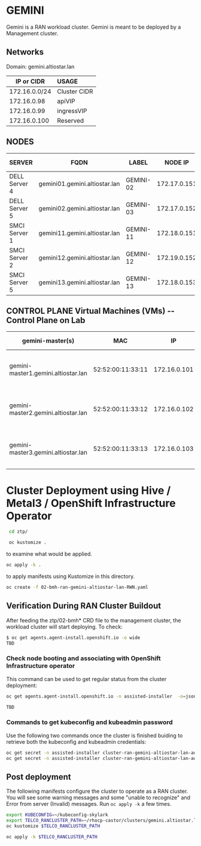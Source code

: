 # GEMINI

Gemini is a RAN workload cluster.  Gemini is meant to be deployed by a Management cluster.

## Networks
Domain: gemini.altiostar.lan

| IP or CIDR     | USAGE        |
|----------------|:-------------|
| 172.16.0.0/24  | Cluster CIDR |
| 172.16.0.98    | apiVIP       |
| 172.16.0.99    | ingressVIP   |
| 172.16.0.100   | Reserved     |

## NODES

| SERVER        | FQDN                          | LABEL     | NODE IP      | SERVICE TAG | BMC IP        | LOCATION  |
|---------------|-------------------------------|-----------|--------------|-------------|---------------|-----------|
| DELL Server 4 | gemini01.gemini.altiostar.lan | GEMINI-02 | 172.17.0.151 | JM4L673     | 10.21.248.202 | LDC1      |
| DELL Server 5 | gemini02.gemini.altiostar.lan | GEMINI-03 | 172.17.0.152 | JM4Q673     | 10.21.248.206 | LDC1      |
| SMCI Server 1 | gemini11.gemini.altiostar.lan | GEMINI-11 | 172.18.0.151 |             | 10.27.1.77    | FEC1      |
| SMCI Server 2 | gemini12.gemini.altiostar.lan | GEMINI-12 | 172.19.0.152 |             | 10.27.1.74    | FEC2      |
| SMCI Server 5 | gemini13.gemini.altiostar.lan | GEMINI-13 | 172.18.0.153 | NA          | NA            | FEC5      |

## CONTROL PLANE Virtual Machines (VMs) -- Control Plane on Lab

| gemini-master(s)                    | MAC               | IP           | VM CONFIG                  |
|-------------------------------------|-------------------|--------------|----------------------------|
| gemini-master1.gemini.altiostar.lan | 52:52:00:11:33:11 | 172.16.0.101 | 8 vCPU, 16G RAM, 120G Disk |
| gemini-master2.gemini.altiostar.lan | 52:52:00:11:33:12 | 172.16.0.102 | 8 vCPU, 16G RAM, 120G Disk |
| gemini-master3.gemini.altiostar.lan | 52:52:00:11:33:13 | 172.16.0.103 | 8 vCPU, 16G RAM, 120G Disk |

# Cluster Deployment using Hive / Metal3 / OpenShift Infrastructure Operator

```bash
 cd ztp/
 ```

```bash
 oc kustomize .
 ```
 to examine what would be applied.

```bash
oc apply -k .
```

to apply manifests using Kustomize in this directory.

```bash
oc create -f 02-bmh-ran-gemini-altiostar-lan-RWN.yaml
```

## Verification During RAN Cluster Buildout
After feeding the ztp/02-bmh* CRD file to the management cluster, the workload cluster will start deploying.  To check:

``` bash
$ oc get agents.agent-install.openshift.io -o wide
TBD
```

### Check node booting and associating with OpenShift Infrastructure operator
This command can be used to get regular status from the cluster deployment:

```bash
oc get agents.agent-install.openshift.io -n assisted-installer  -o=jsonpath='{range .items[*]}{"\n"}{.spec.clusterDeploymentName.name}{"\n"}{.status.inventory.hostname}{"\n"}{range .status.conditions[*]}{.type}{"\t"}{.message}{"\n"}{end}'

TBD
```

### Commands to get kubeconfig and kubeadmin password
Use the following two commands once the cluster is finished buiding to retrieve both the kubeconfig and kubeadmin credentials:

```bash
oc get secret -n assisted-installer cluster-ran-gemini-altiostar-lan-admin-kubeconfig -o json | jq -r '.data.kubeconfig' | base64 -d > ~/kubeconfig-gemini
oc get secret -n assisted-installer cluster-ran-gemini-altiostar-lan-admin-password -o json | jq -r '.data.password' | base64 -d > ~/kubeadmin-gemini
```

## Post deployment
The following manifests configure the cluster to operate as a RAN cluster.  You will see some warning messages and some "unable to recognize" and Error from server (Invalid) messages.  Run `oc apply -k` a few times.

```bash
export KUBECONFIG=~/kubeconfig-skylark
export TELCO_RANCLUSTER_PATH=~/rhocp-castor/clusters/gemini.altiostar.lan
oc kustomize $TELCO_RANCLUSTER_PATH

oc apply -k $TELCO_RANCLUSTER_PATH
```
